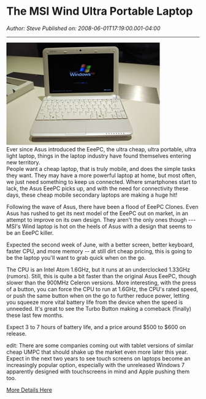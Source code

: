 # The MSI Wind Ultra Portable Laptop

*Author: Steve*
*Published on: 2008-06-01T17:19:00.001-04:00*

---

[![](wind6x.jpg)](http://bp2.blogger.com/_kfv2ADnjgQg/SEMZTJm9-kI/AAAAAAAABJg/D2hS-7wnF_4/s1600-h/wind6x.jpg)  
Ever since Asus introduced the EeePC, the ultra cheap, ultra portable, ultra light laptop, things in the laptop industry have found themselves entering new territory.  
People want a cheap laptop, that is truly mobile, and does the simple tasks they want. They may have a more powerful laptop at home, but most often, we just need something to keep us connected. Where smartphones start to lack, the Asus EeePC picks up, and with the need for connectivity these days, these cheap mobile secondary laptops are making a huge hit!  
  
Following the wave of Asus, there have been a flood of EeePC Clones. Even Asus has rushed to get its next model of the EeePC out on market, in an attempt to improve on its own design. They aren't the only ones though --- MSI's Wind laptop is hot on the heels of Asus with a design that seems to be an EeePC killer.  
  
Expected the second week of June, with a better screen, better keyboard, faster CPU, and more memory -- at still dirt cheap pricing, this is going to be the laptop you'll want to grab quick when on the go.  
  
The CPU is an Intel Atom 1.6GHz, but it runs at an underclocked 1.33GHz (rumors). Still, this is quite a bit faster than the original Asus EeePC, though slower than the 900MHz Celeron versions. More interesting, with the press of a button, you can force the CPU to run at 1.6GHz, the CPU's rated speed, or push the same button when on the go to further reduce power, letting you squeeze more vital battery life from the device when the speed is unneeded. It's great to see the Turbo Button making a comeback (finally) these last few months.  
  
Expect 3 to 7 hours of battery life, and a price around $500 to $600 on release.  
  
edit: There are some companies coming out with tablet versions of similar cheap UMPC that should shake up the market even more later this year. Expect in the next two years to see touch screens on laptops become an increasingly popular option, especially with the unreleased Windows 7 apparently designed with touchscreens in mind and Apple pushing them too.  
  
[More Details Here](http://www.engadget.com/2008/05/21/msi-wind-pc-benchmarked-secrets-of-the-atom-cracked/)